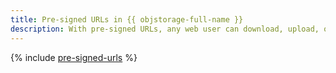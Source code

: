 ```yaml
---
title: Pre-signed URLs in {{ objstorage-full-name }}
description: With pre-signed URLs, any web user can download, upload, or create an object in an {{ objstorage-name }} bucket.
---
```


{% include [pre-signed-urls](../../_includes/storage/security/pre-signed-urls.md) %}
